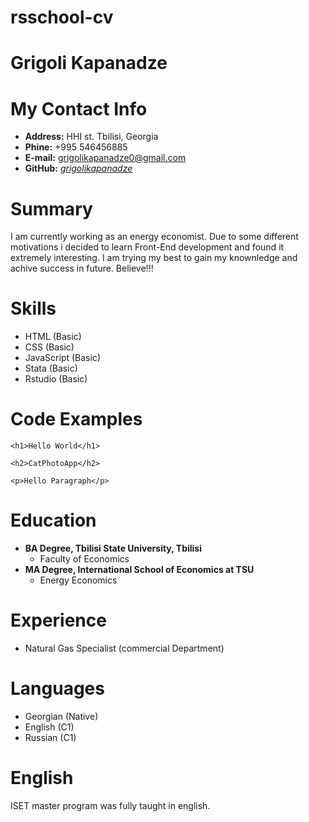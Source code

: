 # rsschool-cv
# Grigoli Kapanadze
# My Contact Info
- **Address:** HHI st. Tbilisi, Georgia
- **Phine:** +995 546456885
- **E-mail:** <grigolikapanadze0@gmail.com>
- **GitHub:** *[grigolikapanadze](https://github.com/grigolikapanadze)*
# Summary
I am currently working as an energy economist. Due to some different motivations i decided to learn Front-End development
and found it extremely interesting. I am trying my best to gain my knownledge and achive success in future. Believe!!!
# Skills
- HTML (Basic)
- CSS (Basic)
- JavaScript (Basic)
- Stata (Basic)
- Rstudio (Basic)
# Code Examples
	<h1>Hello World</h1>

	<h2>CatPhotoApp</h2>

	<p>Hello Paragraph</p>
# Education
- **BA Degree, Tbilisi State University, Tbilisi**
	- Faculty of Economics
- **MA Degree, International School of Economics at TSU**
	- Energy Economics
# Experience
- Natural Gas Specialist (commercial Department)
# Languages
- Georgian (Native)
- English (C1)
- Russian (C1)
# English
ISET master program was fully taught in english.
